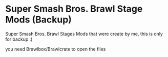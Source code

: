 # Super Smash Bros. Brawl Stage Mods (Backup)
Super Smash Bros. Brawl Stages Mods that were create by me, this is only for backup :)


you need Brawlbox/Brawlcrate to open the files
